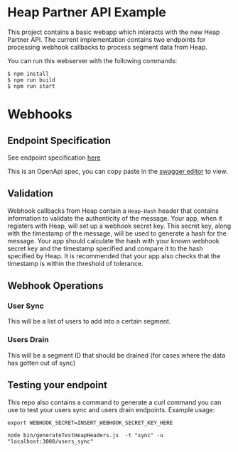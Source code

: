 # Heap Partner API Example

This project contains a basic webapp which interacts with the new Heap Partner API. The current implementation contains two endpoints for processing webhook callbacks to process segment data from Heap.

You can run this webserver with the following commands:

```
$ npm install
$ npm run build
$ npm run start
```

# Webhooks

## Endpoint Specification

See endpoint specification [here](./webhook_spec.yaml)

This is an OpenApi spec, you can copy paste in the [swagger editor](https://editor.swagger.io/) to view.

## Validation

Webhook callbacks from Heap contain a `Heap-Hash` header that contains information to validate the authenticity of the message. Your app, when it registers with Heap, will set up a webhook secret key. This secret key, along with the timestamp of the message, will be used to generate a hash for the message.
Your app should calculate the hash with your known webhook secret key and the timestamp specified and compare it to the hash specified by Heap.
It is recommended that your app also checks that the timestamp is within the threshold of tolerance.

## Webhook Operations

### User Sync

This will be a list of users to add into a certain segment.

### Users Drain

This will be a segment ID that should be drained (for cases where the data has gotten out of sync)

## Testing your endpoint

This repo also contains a command to generate a curl command you can use to test your users sync and users drain endpoints. Example usage:

```
export WEBHOOK_SECRET=INSERT_WEBHOOK_SECRET_KEY_HERE

node bin/generateTestHeapHeaders.js  -t "sync" -u "localhost:3000/users_sync"
```
